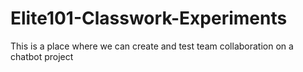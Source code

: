 # Elite101-Classwork-Experiments
This is a place where we can create and test team collaboration on a chatbot project
